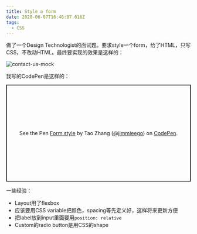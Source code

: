 ```yaml
---
title: Style a form
date: 2020-06-07T16:46:07.616Z
tags:
  - CSS
---
```

做了一个Design Technologist的面试题。要求style一个form，给了HTML，只写CSS，不改动HTML。最终要实现的效果是这样的：

<img src="https://i.ibb.co/HBtWWgw/contact-us-mock.png" alt="contact-us-mock" border="0">

我写的CodePen是这样的：

<p class="codepen" data-height="265" data-theme-id="light" data-default-tab="css,result" data-user="jimmieego" data-slug-hash="VwLVmPY" style="height: 265px; box-sizing: border-box; display: flex; align-items: center; justify-content: center; border: 2px solid; margin: 1em 0; padding: 1em;" data-pen-title="Form style">
  <span>See the Pen <a href="https://codepen.io/jimmieego/pen/VwLVmPY">
  Form style</a> by Tao Zhang (<a href="https://codepen.io/jimmieego">@jimmieego</a>)
  on <a href="https://codepen.io">CodePen</a>.</span>
</p>
<script async src="https://static.codepen.io/assets/embed/ei.js"></script>

一些经验：
- Layout用了flexbox
- 应该要用CSS variable把颜色，spacing等先定义好，这样将来更新方便
- 把label放到input里面要用`position: relative`
- Custom的radio button是用CSS的shape